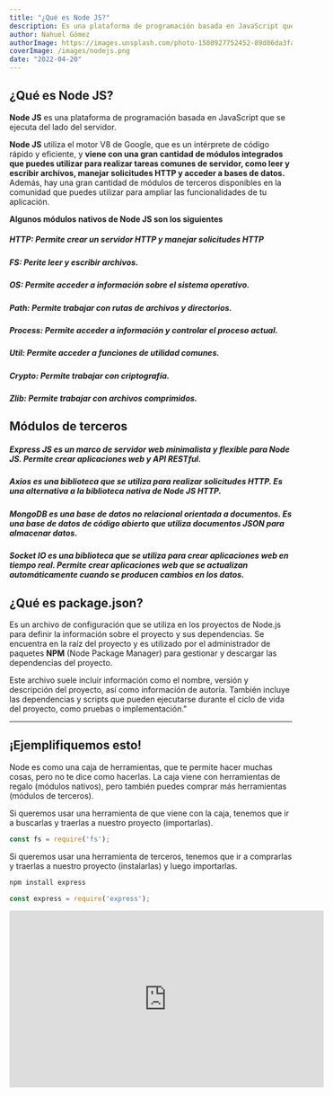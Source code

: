 ```yaml
---
title: "¿Qué es Node JS?"
description: Es una plataforma de programación basada en JavaScript que se ejecuta del lado del servidor. 
author: Nahuel Gómez
authorImage: https://images.unsplash.com/photo-1580927752452-89d86da3fa0a?ixlib=rb-1.2.1&ixid=MnwxMjA3fDB8MHxwaG90by1wYWdlfHx8fGVufDB8fHx8&auto=format&fit=crop&w=1540&q=50
coverImage: /images/nodejs.png
date: "2022-04-20"
---
```


## **¿Qué es Node JS?**

**Node JS** es una plataforma de programación basada en JavaScript que se ejecuta del lado del servidor. 

**Node JS** utiliza el motor V8 de Google, que es un intérprete de código rápido y eficiente, y **viene con una gran cantidad de módulos integrados que puedes utilizar para realizar tareas comunes de servidor, como leer y escribir archivos, manejar solicitudes HTTP y acceder a bases de datos.** Además, hay una gran cantidad de módulos de terceros disponibles en la comunidad que puedes utilizar para ampliar las funcionalidades de tu aplicación.

**Algunos módulos nativos de Node JS son los siguientes**

##### **HTTP**: Permite crear un servidor HTTP y manejar solicitudes HTTP
##### **FS**: Perite leer y escribir archivos.
##### **OS**: Permite acceder a información sobre el sistema operativo.
##### **Path**: Permite trabajar con rutas de archivos y directorios.
##### **Process**: Permite acceder a información y controlar el proceso actual.
##### **Util**: Permite acceder a funciones de utilidad comunes.
##### **Crypto**: Permite trabajar con criptografía.
##### **Zlib**: Permite trabajar con archivos comprimidos.


## **Módulos de terceros**

##### **Express JS** es un marco de servidor web minimalista y flexible para Node JS. Permite crear aplicaciones web y API RESTful.

##### **Axios** es una biblioteca que se utiliza para realizar solicitudes HTTP. Es una alternativa a la biblioteca nativa de Node JS **HTTP**.

##### **MongoDB** es una base de datos no relacional orientada a documentos. Es una base de datos de código abierto que utiliza documentos JSON para almacenar datos.

##### **Socket IO** es una biblioteca que se utiliza para crear aplicaciones web en tiempo real. Permite crear aplicaciones web que se actualizan automáticamente cuando se producen cambios en los datos.

## **¿Qué es package.json?**

Es un archivo de configuración que se utiliza en los proyectos de Node.js para definir la información sobre el proyecto y sus dependencias. Se encuentra en la raíz del proyecto y es utilizado por el administrador de paquetes **NPM** (Node Package Manager) para gestionar y descargar las dependencias del proyecto.

Este archivo suele incluir información como el nombre, versión y descripción del proyecto, así como información de autoría. También incluye las dependencias y scripts que pueden ejecutarse durante el ciclo de vida del proyecto, como pruebas o implementación."

---

## **¡Ejemplifiquemos esto!**

Node es como una caja de herramientas, que te permite hacer muchas cosas, pero no te dice como hacerlas.
La caja viene con herramientas de regalo (módulos nativos), pero también puedes comprar más herramientas (módulos de terceros). 

Si queremos usar una herramienta de que viene con la caja, tenemos que ir a buscarlas y traerlas a nuestro proyecto (importarlas).

```js
const fs = require('fs');
```

Si queremos usar una herramienta de terceros, tenemos que ir a comprarlas y traerlas a nuestro proyecto (instalarlas) y luego importarlas.

```js
npm install express
```

```js
const express = require('express');
```

<iframe width="560" height="315" src="https://www.youtube.com/embed/NqnJuzHGrYs" title="YouTube video player" frameborder="0" allow="accelerometer; autoplay; clipboard-write; encrypted-media; gyroscope; picture-in-picture" allowfullscreen></iframe>